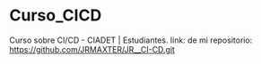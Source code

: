 # Curso_CICD
Curso sobre CI/CD - CIADET | Estudiantes.
link: de mi repositorio: https://github.com/JRMAXTER/JR__CI-CD.git
